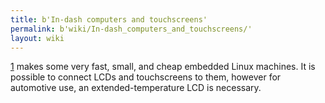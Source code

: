 ```yaml
---
title: b'In-dash computers and touchscreens'
permalink: b'wiki/In-dash_computers_and_touchscreens/'
layout: wiki
---
```


[1](http://www.gumstix.com%7Cgumstix.com) makes some very fast, small,
and cheap embedded Linux machines. It is possible to connect LCDs and
touchscreens to them, however for automotive use, an
extended-temperature LCD is necessary.
